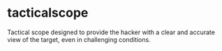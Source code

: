 # tacticalscope
Tactical scope designed to provide the hacker with a clear and accurate view of the target, even in challenging conditions.
